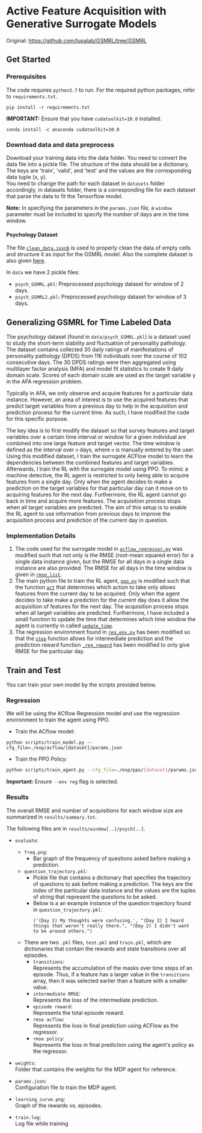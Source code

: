 # Active Feature Acquisition with Generative Surrogate Models
Original: https://github.com/lupalab/GSMRL/tree/GSMRL
## Get Started

### Prerequisites

The code requires `python3.7` to run. For the required python packages, refer to `requirements.txt`.
```
pip install -r requirements.txt
```

**IMPORTANT:** Ensure that you have `cudatoolkit=10.0` installed.
```
conda install -c anaconda cudatoolkit=10.0
```

### Download data and data preprocess

Download your training data into the data folder. You need to convert the data file into a pickle file. The structure of the data should be a dictionary. The keys are 'train', 'valid', and 'test' and the values are the corresponding data tuple (x, y).
<br />
You need to change the path for each dataset in `datasets` folder accordingly, in datasets folder, there is a corresponding file for each dataset that parse the data to fit the Tensorflow model.

**Note:** In specifying the parameters in the `params.json` file, a `window` parameter must be included to specify the number of days
are in the time window.

#### Psychology Dataset

The file [`clean_data.ipynb`](https://github.com/leungkean/GSMRL/blob/main/preprocess/clean_data.ipynb)
is used to properly clean the data of empty cells and structure it as input for the GSMRL model.
Also the complete dataset is also given [here](https://github.com/leungkean/GSMRL/blob/main/preprocess/Daily%20Diary%20Long%20Form.csv).

In `data` we have 2 pickle files:
- `psych_GSMRL.pkl`: Preprocessed psychology dataset for window of 2 days.
- `psych_GSMRL2.pkl`: Preprocessed psychology dataset for window of 3 days.

## Generalizing GSMRL for Time Labeled Data

The psychology dataset (found in `data/psych_GSMRL.pkl`) is a dataset used to study the
short-term stability and fluctuation of personality pathology. 
The dataset contains collected 30 daily ratings of manifestations of personality pathology (DPDS)
from 116 individuals over the course of 102 consecutive days.
The 30 DPDS ratings were then aggregated using multilayer factor analysis (MFA) and model fit statistics to create 9 daily domain scale.
Scores of each domain scale are used as the target variable y in the AFA regression problem.

Typically in AFA, we only observe and acquire features for a particular data instance.
However, an area of interest is to use the acquired features that predict target variables from a previous day
to help in the acquisition and prediction process for the current time.
As such, I have modified the code for this specific purpose.

The key idea is to first modify the dataset so that survey features and target variables over
a certain time interval or window for a given individual are combined into one large feature and target vector.
The time window is defined as the interval over `n` days, where `n` is manually entered by the user.
Using this modified dataset, I train the surrogate ACFlow model to learn the dependencies between
the combined features and target variables.
Afterwards, I train the RL with the surrogate model using PPO.
To mimic a machine detective, the RL agent is restricted to only being able to acquire features from a single day.
Only when the agent decides to make a prediction on the target variables for that particular day can it
move on to acquiring features for the next day.
Furthermore, the RL agent cannot go back in time and acquire more features.
The acquisition process stops when all target variables are predicted.
The aim of this setup is to enable the RL agent to use information from previous days to improve the
acquisition process and prediction of the current day in question.

### Implementation Details

1. The code used for the surrogate model in 
[`acflow_regressor.py`](https://github.com/leungkean/GSMRL/blob/main/models/acflow_regressor.py) 
was modified such that not only is the RMSE (root-mean squared error) for a single data instance given, 
but the RMSE for all days in a single data instance are also provided.
The RMSE for all days in the time window is given in [`rmse_list`](https://github.com/leungkean/GSMRL/blob/23b3de85a1de634fec0fac3a01489507a6dcadba/models/acflow_regressor.py#L59).
2. The main python file to train the RL agent, [`ppo.py`](https://github.com/leungkean/GSMRL/blob/main/agents/ppo.py)
is modified such that the function [`act`](https://github.com/leungkean/GSMRL/blob/23b3de85a1de634fec0fac3a01489507a6dcadba/agents/ppo.py#L56)
that determines which action to take only allows features from the current day to be acquired.
Only when the agent decides to take make a prediction for the current day does it allow the acquisition
of features for the next day. The acquisition process stops when all target variables are predicted.
Furthermore, I have included a small function to update the time that determines which time window
the agent is currently in called [`update_time`](https://github.com/leungkean/GSMRL/blob/040042d51d74af51b7ceb8c348c8318ba5e545bf/agents/ppo.py#L106).
3. The regression environment found in [`reg_env.py`](https://github.com/leungkean/GSMRL/blob/main/envs/reg_env.py)
has been modified so that the [`step`](https://github.com/leungkean/GSMRL/blob/23b3de85a1de634fec0fac3a01489507a6dcadba/envs/reg_env.py#L122)
function allows for intermediate prediction and the prediction reward function [`_reg_reward`](https://github.com/leungkean/GSMRL/blob/23b3de85a1de634fec0fac3a01489507a6dcadba/envs/reg_env.py#L66)
has been modified to only give RMSE for the particular day.

<!---#### Nested Cross-Validation

To ensure that training the surrogate model runs in a reasonble (2-3 hours) amount of time, I decided to use nested cross validation to determine the top 20 cheap features for testing, training and evaluation. Here, the model I used was an MLP with 3 hidden layers and 300 hidden units, and the hyperparameters are the binary masks used to select the features. In nested cross-validation, I used a 3 fold inner cross-validation to select the best binary mask, and a 10 fold outer cross-validation for evaluation.--->

<!---#### Chemistry Dataset with Top 20 Features (Classification)

- `molecule_20`: <br /> Dataset with top 20 features determined using nested CV.

**Top 20 Features Determined Using Nested CV:**
```
[234, 244, 322, 356, 393, 698, 725, 790, 792, 841, 80, 350, 465, 573, 583, 879, 901, 675, 147, 833]
```

#### Chemistry Dataset with Cheap/Expensive Features (Regression)

**Note**: All expensive features are normalized to range [-1,1]

1. `solvent_20_cheap`[^1]: <br /> Dataset with top 20 cheap features (including solvent descriptors) determined using nested CV.

2. `solvent_exp`[^1]: <br /> Dataset with all expensive features.

3. `solvent_20_HL`[^2]: <br /> Dataset with top 20 cheap features (including solvent descriptors) determined using nested CV <br /> and the expensive HOMO-LUMO `holu gap` feature. 
4. `solvent_20_exp`[^2]: <br /> Dataset with top 20 cheap features (including solvent descriptors) determined using nested CV <br /> and all the expensive features. 

**Top 20 Cheap Features Determined Using Nested CV:**
```
[1313, 352, 1808, 1594, 1724, 650, 824, 1476, 1379, 439, 45, 204, 584, 222_solv, 2, 1971, 249, 1754, 1357, 1573]
```

## Baselines

The `baselines` folder contains both the linear least squares and neural network models. <br /> We use these two models to set a baseline RMSE for training on the full chemistry cheap/expensive dataset (solvent). --->

## Train and Test

You can train your own model by the scripts provided below.

<!---### Cube

- Train the ACflow model

``` bash
python scripts/train_model.py --cfg_file=./exp/acflow/cube/params.json
```

- Train the PPO Policy
``` bash
python scripts/train_agent.py --cfg_file=./exp/ppo/cube/params.json
```

### Molecule_20 (Classification)

- Train the ACflow model

``` bash
python scripts/train_model.py --cfg_file=./exp/acflow/molecule_20/params.json
```

- Train the PPO Policy
``` bash
python scripts/train_agent.py --cfg_file=./exp/ppo/molecule_20/params.json
```--->

### Regression

<!---Same as in `Cube` dataset except for these differences:--->

We will be using the ACflow Regression model and use the regression environment to train the agent using PPO.

- Train the ACflow model:
```
python scripts/train_model.py --cfg_file=./exp/acflow/[dataset]/params.json
```

- Train the PPO Policy:
``` bash
python scripts/train_agent.py --cfg_file=./exp/ppo/[dataset]/params.json --env reg
```

**Important:** Ensure `--env reg` flag is selected.

<!---### Variational GMM

We treat the data as a GMM and optimize the parameters to cluster the dataset into two mixture components:
one acquires only cheap features (z = 0) and the other component acquires both cheap and expensive features (z = 1).
In this case, we initialize the prior p(z) such that only cheap features are acquired around 10% of the time.--->

### Results

The overall RMSE and number of acquisitions for each window size are summarized in `results/summary.txt`.

The following files are in `results/window[..]/psych[..]`.

- `evaluate`: 
  - `freq.png`: <br />
    - Bar graph of the frequency of questions asked before making a prediction.
  - `question_trajectory.pkl`: <br />
    - Pickle file that contains a dictionary that specifies the trajectory of questions
      to ask before making a prediction. The keys are the index of the particular data instance 
      and the values are the tuples of string that represent the questions to be asked.
    - Below is a an example instance of the question trajectory found in `question_trajectory.pkl`:
      ```
      ('(Day 1) My thoughts were confusing.', "(Day 2) I heard things that weren't really there.", "(Day 2) I didn't want to be around others.")
      ```
  - There are two `.pkl` files, `test.pkl` and `train.pkl`, which are dictionaries that contain the rewards and state transitions over all episodes.
    - `transitions`: <br /> Represents the accumulation of the masks over time steps of an episode. Thus, if a feature has a larger value in the `transitions` array, then it was selected earlier than a feature with a smaller value.
    - `intermediate RMSE`: <br /> Represents the loss of the intermediate prediction.
    - `episode reward`: <br /> Represents the total episode reward.
    - `rmse acflow`: <br /> Represents the loss in final prediction using ACFlow as the regressor.
    - `rmse policy`: <br /> Represents the loss in final prediction using the agent's policy as the regressor.
  
- `weights`: <br /> Folder that contains the weights for the MDP agent for reference.
- `params.json`: <br /> Configuration file to train the MDP agent.
- `learning_curve.png`: <br /> Graph of the rewards vs. episodes.
- `train.log`: <br /> Log file while training

<!---[^1]: The acquisition cost of all features will be 0.--->
<!---[^2]: The acquisition cost of all cheap features will be 0 and expensive features will be predetermined.--->
